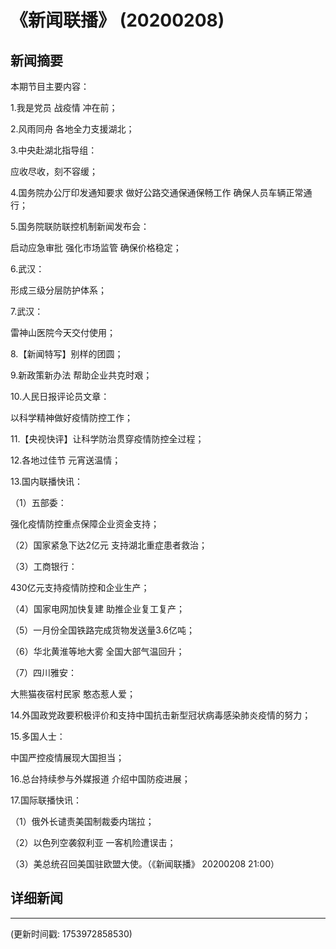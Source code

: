 # 《新闻联播》 (20200208)

## 新闻摘要

本期节目主要内容：

1.我是党员 战疫情 冲在前；

2.风雨同舟 各地全力支援湖北；

3.中央赴湖北指导组：

应收尽收，刻不容缓；

4.国务院办公厅印发通知要求 做好公路交通保通保畅工作 确保人员车辆正常通行；

5.国务院联防联控机制新闻发布会：

启动应急审批 强化市场监管 确保价格稳定；

6.武汉：

形成三级分层防护体系；

7.武汉：

雷神山医院今天交付使用；

8.【新闻特写】别样的团圆；

9.新政策新办法 帮助企业共克时艰；

10.人民日报评论员文章：

以科学精神做好疫情防控工作；

11.【央视快评】让科学防治贯穿疫情防控全过程；

12.各地过佳节 元宵送温情；

13.国内联播快讯：

（1）五部委：

强化疫情防控重点保障企业资金支持；

（2）国家紧急下达2亿元 支持湖北重症患者救治；

（3）工商银行：

430亿元支持疫情防控和企业生产；

（4）国家电网加快复建 助推企业复工复产；

（5）一月份全国铁路完成货物发送量3.6亿吨；

（6）华北黄淮等地大雾 全国大部气温回升；

（7）四川雅安：

大熊猫夜宿村民家 憨态惹人爱；

14.外国政党政要积极评价和支持中国抗击新型冠状病毒感染肺炎疫情的努力；

15.多国人士：

中国严控疫情展现大国担当；

16.总台持续参与外媒报道 介绍中国防疫进展；

17.国际联播快讯：

（1）俄外长谴责美国制裁委内瑞拉；

（2）以色列空袭叙利亚 一客机险遭误击；

（3）美总统召回美国驻欧盟大使。（《新闻联播》 20200208 21:00）

## 详细新闻

---

(更新时间戳: 1753972858530)

